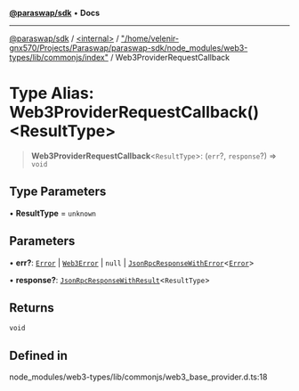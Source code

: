 [**@paraswap/sdk**](../../../../README.md) • **Docs**

***

[@paraswap/sdk](../../../../globals.md) / [\<internal\>](../../../README.md) / ["/home/velenir-gnx570/Projects/Paraswap/paraswap-sdk/node\_modules/web3-types/lib/commonjs/index"](../README.md) / Web3ProviderRequestCallback

# Type Alias: Web3ProviderRequestCallback()\<ResultType\>

> **Web3ProviderRequestCallback**\<`ResultType`\>: (`err`?, `response`?) => `void`

## Type Parameters

• **ResultType** = `unknown`

## Parameters

• **err?**: [`Error`](../../../interfaces/Error.md) \| [`Web3Error`](../interfaces/Web3Error.md) \| `null` \| [`JsonRpcResponseWithError`](../../../interfaces/JsonRpcResponseWithError.md)\<[`Error`](../../../interfaces/Error.md)\>

• **response?**: [`JsonRpcResponseWithResult`](../../../interfaces/JsonRpcResponseWithResult.md)\<`ResultType`\>

## Returns

`void`

## Defined in

node\_modules/web3-types/lib/commonjs/web3\_base\_provider.d.ts:18
